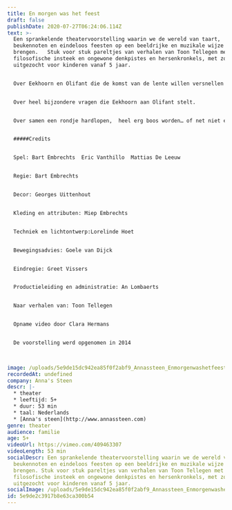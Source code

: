 ```yaml
---
title: En morgen was het feest
draft: false
publishDate: 2020-07-27T06:24:06.114Z
text: >-
  Een sprankelende theatervoorstelling waarin we de wereld van taart,
  beukennoten en eindeloos feesten op een beeldrijke en muzikale wijze tot leven
  brengen.   Stuk voor stuk pareltjes van verhalen van Toon Tellegen met een
  filosofische insteek en ongewone denkpistes en hersenkronkels, met zorg
  uitgezocht voor kinderen vanaf 5 jaar.


  Over Eekhoorn en Olifant die de komst van de lente willen versnellen door haar een brief te schrijven:


  Over heel bijzondere vragen die Eekhoorn aan Olifant stelt.


  Over samen een rondje hardlopen,  heel erg boos worden… of net niet en over niet  naar taart verlangen, maar uiteindelijk toch heerlijk feest vieren.


  #####Credits


  Spel: Bart Embrechts  Eric Vanthillo  Mattias De Leeuw


  Regie: Bart Embrechts


  Decor: Georges Uittenhout


  Kleding en attributen: Miep Embrechts


  Techniek en lichtontwerp:Lorelinde Hoet


  Bewegingsadvies: Goele van Dijck


  Eindregie: Greet Vissers


  Productieleiding en administratie: An Lombaerts


  Naar verhalen van: Toon Tellegen


  Opname video door Clara Hermans


  De voorstelling werd opgenomen in 2014


  ‍
image: /uploads/5e9de15dc942ea85f0f2abf9_Annassteen_Enmorgenwashetfeest.JPG
recordedAt: undefined
company: Anna's Steen
descr: |-
  * theater
  * leeftijd: 5+
  * duur: 53 min
  * taal: Nederlands
  * [Anna's steen](http://www.annassteen.com)‍
genre: theater
audience: familie
age: 5+
videoUrl: https://vimeo.com/409463307
videoLength: 53 min
socialDescr: Een sprankelende theatervoorstelling waarin we de wereld van taart,
  beukennoten en eindeloos feesten op een beeldrijke en muzikale wijze tot leven
  brengen. Stuk voor stuk pareltjes van verhalen van Toon Tellegen met een
  filosofische insteek en ongewone denkpistes en hersenkronkels, met zorg
  uitgezocht voor kinderen vanaf 5 jaar.
socialImage: /uploads/5e9de15dc942ea85f0f2abf9_Annassteen_Enmorgenwashetfeest.JPG
id: 5e9de2c3917b8e63ca300b54
---
```

